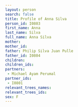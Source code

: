 ```yaml
---
layout: person
search: false
title: Profile of Anna Silva
person_id: I0803
first_name: Anna
last_name: Silva
full_name: Anna Silva
mother: 
mother_id: 
father: Philip Silva Juan Pulle
father_id: I0804
children:
children_ids:
partners:
 - Michael Ayam Perumal
partner_ids:
 - I0801
relevant_trees_names:
relevant_trees_ids:
sex: F
---
```


